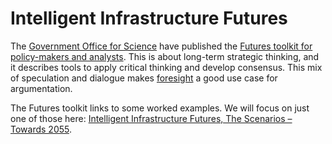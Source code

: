 # Intelligent Infrastructure Futures

The [Government Office for Science](https://www.gov.uk/government/organisations/government-office-for-science) have published the [Futures toolkit for policy-makers and analysts](https://www.gov.uk/government/publications/futures-toolkit-for-policy-makers-and-analysts). This is about long-term strategic thinking, and it describes tools to apply critical thinking and develop consensus. This mix of speculation and dialogue makes [foresight](https://en.wikipedia.org/wiki/Foresight_(futures_studies)) a good use case for argumentation.

The Futures toolkit links to some worked examples. We will focus on just one of those here: [Intelligent Infrastructure Futures, The Scenarios – Towards 2055](https://assets.publishing.service.gov.uk/government/uploads/system/uploads/attachment_data/file/300335/06-521-intelligent-infrastructure-scenarios.pdf).

